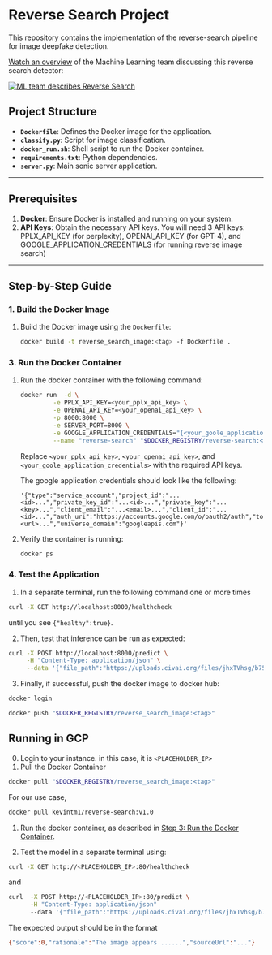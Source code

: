 # Reverse Search Project

This repository contains the implementation of the reverse-search pipeline for image deepfake detection.

[Watch an overview](https://www.youtube.com/watch?v=O_n-vwb2chc) of the Machine Learning team discussing this reverse search detector:

[![ML team describes Reverse Search](https://raw.githubusercontent.com/truemediaorg/.github/main/profile/reverse-search-preview.png)](https://www.youtube.com/watch?v=O_n-vwb2chc)

## Project Structure

- **`Dockerfile`**: Defines the Docker image for the application.
- **`classify.py`**: Script for image classification.
- **`docker_run.sh`**: Shell script to run the Docker container.
- **`requirements.txt`**: Python dependencies.
- **`server.py`**: Main sonic server application.

---

## Prerequisites

1. **Docker**: Ensure Docker is installed and running on your system.
2. **API Keys**: Obtain the necessary API keys. You will need 3 API keys: PPLX_API_KEY (for perplexity), OPENAI_API_KEY (for GPT-4), and GOOGLE_APPLICATION_CREDENTIALS (for running reverse image search)

---

## Step-by-Step Guide

### 1. Build the Docker Image

1. Build the Docker image using the `Dockerfile`:
   ```bash
   docker build -t reverse_search_image:<tag> -f Dockerfile .
   ```

### 3. Run the Docker Container

1. Run the docker container with the following command:

   ```bash
   docker run  -d \
            -e PPLX_API_KEY=<your_pplx_api_key> \
            -e OPENAI_API_KEY=<your_openai_api_key> \
            -p 8000:8000 \
            -e SERVER_PORT=8000 \
            -e GOOGLE_APPLICATION_CREDENTIALS="{<your_goole_application_credentials>}" \
            --name "reverse-search" "$DOCKER_REGISTRY/reverse-search:<tag>"
   ```

   Replace `<your_pplx_api_key>`, `<your_openai_api_key>`, and `<your_goole_application_credentials>` with the required API keys.

   The google application credentials should look like the following:

   ```
   '{"type":"service_account","project_id":"...<id>...","private_key_id":"...<id>...","private_key":"...<key>...","client_email":"...<email>...","client_id":"...<id>...","auth_uri":"https://accounts.google.com/o/oauth2/auth","token_uri":"https://oauth2.googleapis.com/token","auth_provider_x509_cert_url":"https://www.googleapis.com/oauth2/v1/certs","client_x509_cert_url":"...<url>...","universe_domain":"googleapis.com"}'
   ```

2. Verify the container is running:
   ```bash
   docker ps
   ```

### 4. Test the Application

1. In a separate terminal, run the following command one or more times

```bash
curl -X GET http://localhost:8000/healthcheck
```

until you see `{"healthy":true}`.

2. Then, test that inference can be run as expected:

```bash
curl -X POST http://localhost:8000/predict \
     -H "Content-Type: application/json" \
     --data '{"file_path":"https://uploads.civai.org/files/jhxTVhsg/b751515306e7.jpg"}'
```

3. Finally, if successful, push the docker image to docker hub:

```bash
docker login

docker push "$DOCKER_REGISTRY/reverse_search_image:<tag>"
```

## Running in GCP

0. Login to your instance. in this case, it is `<PLACEHOLDER_IP>`
1. Pull the Docker Container

```bash
docker pull "$DOCKER_REGISTRY/reverse_search_image:<tag>"
```

For our use case,

```bash
docker pull kevintm1/reverse-search:v1.0
```

1. Run the docker container, as described in [Step 3: Run the Docker Container](#3-run-the-docker-container).

2. Test the model in a separate terminal using:

```bash
curl -X GET http://<PLACEHOLDER_IP>:80/healthcheck
```

and

```bash
curl  -X POST http://<PLACEHOLDER_IP>:80/predict \
      -H "Content-Type: application/json"
      --data '{"file_path":"https://uploads.civai.org/files/jhxTVhsg/b751515306e7.jpg"}'
```

The expected output should be in the format

```bash
{"score":0,"rationale":"The image appears ......","sourceUrl":"..."}
```
